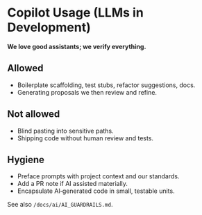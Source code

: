 # Copilot Usage (LLMs in Development)

**We love good assistants; we verify everything.**

## Allowed

- Boilerplate scaffolding, test stubs, refactor suggestions, docs.
- Generating proposals we then review and refine.

## Not allowed

- Blind pasting into sensitive paths.
- Shipping code without human review and tests.

## Hygiene

- Preface prompts with project context and our standards.
- Add a PR note if AI assisted materially.
- Encapsulate AI‑generated code in small, testable units.

See also `/docs/ai/AI_GUARDRAILS.md`.
